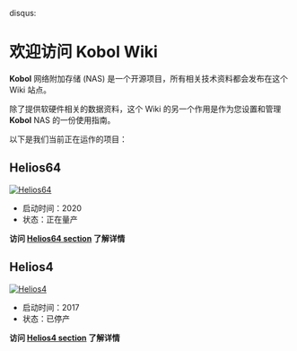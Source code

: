disqus:

# 欢迎访问 Kobol Wiki

**Kobol** 网络附加存储 (NAS) 是一个开源项目，所有相关技术资料都会发布在这个 Wiki 站点。

除了提供软硬件相关的数据资料，这个 Wiki 的另一个作用是作为您设置和管理 **Kobol** NAS 的一份使用指南。

以下是我们当前正在运作的项目：

## Helios64

[![Helios64](/helios64/img/intro/helios64.png)](/helios64/intro)

* 启动时间：2020
* 状态：正在量产

**访问 [Helios64 section](/helios64/intro) 了解详情**

## Helios4

[![Helios4](/helios4/img/intro/helios4.jpg)](/helios4/intro)

* 启动时间：2017
* 状态：已停产

**访问 [Helios4 section](/helios4/intro) 了解详情**
